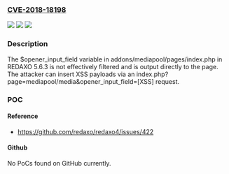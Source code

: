 ### [CVE-2018-18198](https://cve.mitre.org/cgi-bin/cvename.cgi?name=CVE-2018-18198)
![](https://img.shields.io/static/v1?label=Product&message=n%2Fa&color=blue)
![](https://img.shields.io/static/v1?label=Version&message=n%2Fa&color=blue)
![](https://img.shields.io/static/v1?label=Vulnerability&message=n%2Fa&color=brighgreen)

### Description

The $opener_input_field variable in addons/mediapool/pages/index.php in REDAXO 5.6.3 is not effectively filtered and is output directly to the page. The attacker can insert XSS payloads via an index.php?page=mediapool/media&opener_input_field=[XSS] request.

### POC

#### Reference
- https://github.com/redaxo/redaxo4/issues/422

#### Github
No PoCs found on GitHub currently.

